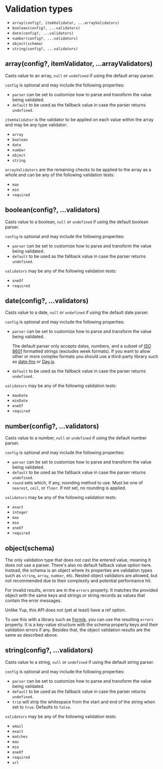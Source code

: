 # Validation types

- `array(config?, itemValidator, ...arrayValidators)`
- `boolean(config?, ...validators)`
- `date(config?, ...validators)`
- `number(config?, ...validators)`
- `object(schema)`
- `string(config?, ...validators)`

<section id="api-reference-validation-types-array">

## array(config?, itemValidator, ...arrayValidators)

Casts value to an array, `null` or `undefined` if using the default array parser.

`config` is optional and may include the following properties:

- `parser` can be set to customize how to parse and transform the value being validated.
- `default` to be used as the fallback value in case the parser returns `undefined`.

`itemValidator` is the validator to be applied on each value within the array and may be any type validator:

- `array`
- `boolean`
- `date`
- `number`
- `object`
- `string`

`arrayValidators` are the remaining checks to be applied to the array as a whole and can be any of the following validation tests:

- `max`
- `min`
- `required`

</section>

<section id="api-reference-validation-types-boolean">

## boolean(config?, ...validators)

Casts value to a boolean, `null` or `undefined` if using the default boolean parser.

`config` is optional and may include the following properties:

- `parser` can be set to customize how to parse and transform the value being validated.
- `default` to be used as the fallback value in case the parser returns `undefined`.

`validators` may be any of the following validation tests:

- `oneOf`
- `required`

</section>

<section id="api-reference-validation-types-date">

## date(config?, ...validators)

Casts value to a date, `null` or `undefined` if using the default date parser.

`config` is optional and may include the following properties:

- `parser` can be set to customize how to parse and transform the value being validated.

  The default parser only accepts dates, numbers, and a subset of [ISO 8601](https://en.wikipedia.org/wiki/ISO_8601) formatted strings (excludes week formats). If you want to allow other or more complex formats you should use a third-party library such as [date-fns](https://date-fns.org/) or [Day.js](https://day.js.org/).

- `default` to be used as the fallback value in case the parser returns `undefined`.

`validators` may be any of the following validation tests:

- `maxDate`
- `minDate`
- `oneOf`
- `required`

</section>

<section id="api-reference-validation-types-number">

## number(config?, ...validators)

Casts value to a number, `null` or `undefined` if using the default number parser.

`config` is optional and may include the following properties:

- `parser` can be set to customize how to parse and transform the value being validated.
- `default` to be used as the fallback value in case the parser returns `undefined`.
- `round` sets which, if any, rounding method to use. Must be one of `nearest`, `ceil`, or `floor`. If not set, no rounding is applied.

`validators` may be any of the following validation tests:

- `exact`
- `integer`
- `max`
- `min`
- `oneOf`
- `required`

</section>

<section id="api-reference-validation-types-object">

## object(schema)

The only validation type that does not cast the entered value, meaning it does not use a parser. There's also no default fallback value option here. Instead, the schema is an object where its properties are validation types such as `string`, `array`, `number`, etc. Nested object validators are allowed, but not recommended due to their complexity and potential performance hit.

For invalid results, errors are in the `errors` property. It matches the provided object with the same keys and strings or string records as values that contain the error messages.

Unlike Yup, this API does not (yet at least) have a ref option.

To use this with a library such as [Formik](https://formik.org/), you can use the resulting `errors` property. It is a key-value structure with the schema property keys and their validation errors if any. Besides that, the object validation results are the same as described above.

</section>

<section id="api-reference-validation-types-string">

## string(config?, ...validators)

Casts value to a string, `null` or `undefined` if using the default string parser.

`config` is optional and may include the following properties:

- `parser` can be set to customize how to parse and transform the value being validated.
- `default` to be used as the fallback value in case the parser returns `undefined`.
- `trim` will strip the whitespace from the start and end of the string when set to `true`. Defaults to `false`.

`validators` may be any of the following validation tests:

- `email`
- `exact`
- `matches`
- `max`
- `min`
- `oneOf`
- `required`
- `url`

</section>
